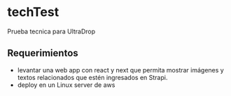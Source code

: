 # techTest
Prueba tecnica para UltraDrop

## Requerimientos
- levantar una web app con react y next que permita mostrar imágenes y textos relacionados que estén ingresados en Strapi.
- deploy en un Linux server de aws
